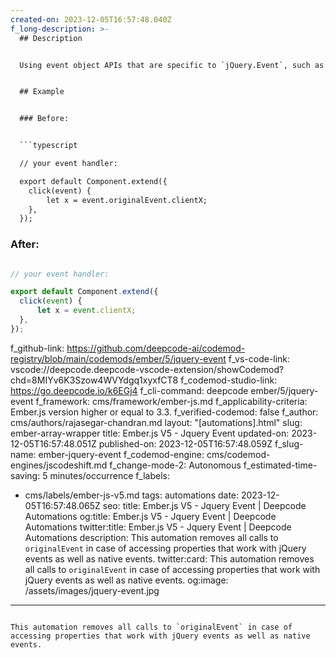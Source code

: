 ```yaml
---
created-on: 2023-12-05T16:57:48.040Z
f_long-description: >-
  ## Description


  Using event object APIs that are specific to `jQuery.Event`, such as `originalEvent`, is deprecated in Ember.js v3.3. This codemod removes all calls to `originalEvent` in case of accessing properties that work with jQuery events as well as native events.


  ## Example


  ### Before:


  ```typescript

  // your event handler:

  export default Component.extend({
  	click(event) {
  		let x = event.originalEvent.clientX;
  	},
  });

  ```


  ### After:


  ```typescript

  // your event handler:

  export default Component.extend({
  	click(event) {
  		let x = event.clientX;
  	},
  });

  ```
f_github-link: https://github.com/deepcode-ai/codemod-registry/blob/main/codemods/ember/5/jquery-event
f_vs-code-link: vscode://deepcode.deepcode-vscode-extension/showCodemod?chd=8MIYv6K3Szow4WVYdgq1xyxfCT8
f_codemod-studio-link: https://go.deepcode.io/k6EGj4
f_cli-command: deepcode ember/5/jquery-event
f_framework: cms/framework/ember-js.md
f_applicability-criteria: Ember.js version higher or equal to 3.3.
f_verified-codemod: false
f_author: cms/authors/rajasegar-chandran.md
layout: "[automations].html"
slug: ember-array-wrapper
title: Ember.js V5 - Jquery Event
updated-on: 2023-12-05T16:57:48.051Z
published-on: 2023-12-05T16:57:48.059Z
f_slug-name: ember-jquery-event
f_codemod-engine: cms/codemod-engines/jscodeshift.md
f_change-mode-2: Autonomous
f_estimated-time-saving: 5 minutes/occurrence
f_labels:
  - cms/labels/ember-js-v5.md
tags: automations
date: 2023-12-05T16:57:48.065Z
seo:
  title: Ember.js V5 - Jquery Event | Deepcode Automations
  og:title: Ember.js V5 - Jquery Event | Deepcode Automations
  twitter:title: Ember.js V5 - Jquery Event | Deepcode Automations
  description: This automation removes all calls to `originalEvent` in case of
    accessing properties that work with jQuery events as well as native events.
  twitter:card: This automation removes all calls to `originalEvent` in case of
    accessing properties that work with jQuery events as well as native events.
  og:image: /assets/images/jquery-event.jpg
---
```

This automation removes all calls to `originalEvent` in case of accessing properties that work with jQuery events as well as native events.